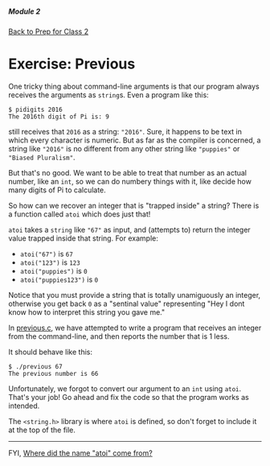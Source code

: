 ##### Module 2
[Back to Prep for Class 2](../../class2-prep#command-line-arguments)

# Exercise: Previous

One tricky thing about command-line arguments is that our program always receives the arguments as `string`s. Even a program like this:

```
$ pidigits 2016
The 2016th digit of Pi is: 9
```

still receives that `2016` as a string: `"2016"`. Sure, it happens to be text in which every character is numeric. But as far as the compiler is concerned, a string like `"2016"` is no different from any other string like `"puppies"` or `"Biased Pluralism"`. 

But that's no good. We want to be able to treat that number as an actual number, like an `int`, so we can do numbery things with it, like decide how many digits of Pi to calculate.

So how can we recover an integer that is "trapped inside" a string? There is a function called `atoi` which does just that!

`atoi` takes a `string` like `"67"` as input, and (attempts to) return the integer value trapped inside that string. For example:
* `atoi("67")` is `67`
* `atoi("123")` is `123`
* `atoi("puppies")` is `0`
* `atoi("puppies123")` is `0`

Notice that you must provide a string that is totally unamiguously an integer, otherwise you get back `0` as a "sentinal value" representing "Hey I dont know how to interpret this string you gave me."

In [previous.c](./previous.c), we have attempted to write a program that receives an integer from the command-line, and then reports the number that is 1 less.

It should behave like this:

```
$ ./previous 67
The previous number is 66
```

Unfortunately, we forgot to convert our argument to an `int` using `atoi`. That's your job! Go ahead and fix the code so that the program works as intended.

The `<string.h>` library is where `atoi` is defined, so don't forget to include it at the top of the file.

*** 

FYI, <a href="http://stackoverflow.com/questions/2909768/where-did-the-name-atoi-come-from" target="_blank">Where did the name "atoi" come from?</a>
